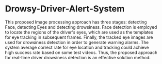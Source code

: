 # Drowsy-Driver-Alert-System
This proposed Image processing approach has three stages: detecting Face, detecting Eyes and detecting drowsiness. Face detection is employed to locate the regions of the driver's eyes, which are used as the templates for eye tracking in subsequent frames. Finally, the tracked eye images are used for drowsiness detection in order to generate warning alarms. The system average correct rate for eye location and tracking could achieve high success rate based on some test videos. Thus, the proposed approach for real-time driver drowsiness detection is an effective solution method. 
